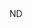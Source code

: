 <?xml version="1.0" encoding="UTF-8"?>
<CustomMetadata xmlns="http://soap.sforce.com/2006/04/metadata">
    <label>ND</label>
</CustomMetadata>

